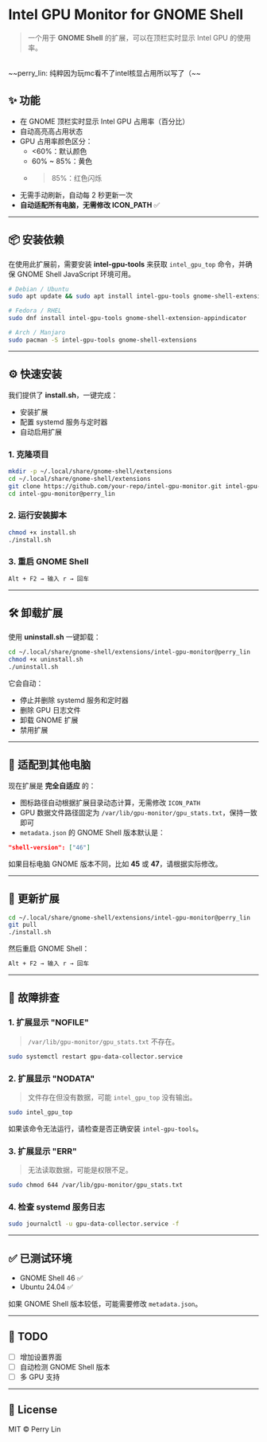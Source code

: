 # Intel GPU Monitor for GNOME Shell

> 一个用于 **GNOME Shell** 的扩展，可以在顶栏实时显示 Intel GPU 的使用率。
<br>
~~perry_lin: 纯粹因为玩mc看不了intel核显占用所以写了（~~

## ✨ 功能
- 在 GNOME 顶栏实时显示 Intel GPU 占用率（百分比）
- 自动高亮高占用状态
- GPU 占用率颜色区分：
  - <60%：默认颜色
  - 60% ~ 85%：黄色
  - >85%：红色闪烁
- 无需手动刷新，自动每 2 秒更新一次
- **自动适配所有电脑，无需修改 ICON_PATH** ✅

---

## 📦 安装依赖

在使用此扩展前，需要安装 **intel-gpu-tools** 来获取 `intel_gpu_top` 命令，并确保 GNOME Shell JavaScript 环境可用。

```bash
# Debian / Ubuntu
sudo apt update && sudo apt install intel-gpu-tools gnome-shell-extensions

# Fedora / RHEL
sudo dnf install intel-gpu-tools gnome-shell-extension-appindicator

# Arch / Manjaro
sudo pacman -S intel-gpu-tools gnome-shell-extensions
```

---

## ⚙️ 快速安装

我们提供了 **install.sh**，一键完成：
- 安装扩展
- 配置 systemd 服务与定时器
- 自动启用扩展

### 1. 克隆项目
```bash
mkdir -p ~/.local/share/gnome-shell/extensions
cd ~/.local/share/gnome-shell/extensions
git clone https://github.com/your-repo/intel-gpu-monitor.git intel-gpu-monitor@perry_lin
cd intel-gpu-monitor@perry_lin
```

### 2. 运行安装脚本
```bash
chmod +x install.sh
./install.sh
```

### 3. 重启 GNOME Shell
```bash
Alt + F2 → 输入 r → 回车
```

---

## 🛠 卸载扩展

使用 **uninstall.sh** 一键卸载：
```bash
cd ~/.local/share/gnome-shell/extensions/intel-gpu-monitor@perry_lin
chmod +x uninstall.sh
./uninstall.sh
```

它会自动：
- 停止并删除 systemd 服务和定时器
- 删除 GPU 日志文件
- 卸载 GNOME 扩展
- 禁用扩展

---

## 🧩 适配到其他电脑

现在扩展是 **完全自适应** 的：
- 图标路径自动根据扩展目录动态计算，无需修改 `ICON_PATH`
- GPU 数据文件路径固定为 `/var/lib/gpu-monitor/gpu_stats.txt`，保持一致即可
- `metadata.json` 的 GNOME Shell 版本默认是：
```json
"shell-version": ["46"]
```
如果目标电脑 GNOME 版本不同，比如 **45** 或 **47**，请根据实际修改。

---

## 🔄 更新扩展

```bash
cd ~/.local/share/gnome-shell/extensions/intel-gpu-monitor@perry_lin
git pull
./install.sh
```

然后重启 GNOME Shell：
```bash
Alt + F2 → 输入 r → 回车
```

---

## 🧩 故障排查

### 1. 扩展显示 "NOFILE"
> `/var/lib/gpu-monitor/gpu_stats.txt` 不存在。
```bash
sudo systemctl restart gpu-data-collector.service
```

### 2. 扩展显示 "NODATA"
> 文件存在但没有数据，可能 `intel_gpu_top` 没有输出。
```bash
sudo intel_gpu_top
```
如果该命令无法运行，请检查是否正确安装 `intel-gpu-tools`。

### 3. 扩展显示 "ERR"
> 无法读取数据，可能是权限不足。
```bash
sudo chmod 644 /var/lib/gpu-monitor/gpu_stats.txt
```

### 4. 检查 systemd 服务日志
```bash
sudo journalctl -u gpu-data-collector.service -f
```

---

## ✅ 已测试环境
- GNOME Shell 46 ✅
- Ubuntu 24.04 ✅

如果 GNOME Shell 版本较低，可能需要修改 `metadata.json`。

---

## 🧠 TODO
- [ ] 增加设置界面
- [ ] 自动检测 GNOME Shell 版本
- [ ] 多 GPU 支持

---

## 📜 License
MIT © Perry Lin
